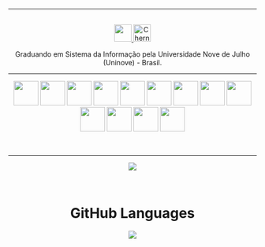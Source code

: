 <hr>
<p align="center">
<br/>
<a href="https://www.linkedin.com/in/gabriel-teixeira-2510/">
  <img width="35px" src="https://img.icons8.com/external-justicon-lineal-color-justicon/48/000000/external-linkedin-social-media-justicon-lineal-color-justicon.png"/>
</a>
<a href="https://open.spotify.com/user/vpgpwovbo3g46kxut0vlxfk4x">
  <img alt="ChernoBen's Spotify" width="35px"  src = "https://img.icons8.com/doodle/48/000000/gmail-new.png"/>
</a>
</p>
<p align="center">
Graduando em Sistema da Informação pela Universidade Nove de Julho (Uninove) - Brasil.
</p>
<hr>
<p align="center">
  <code><img height="50" src="https://img.icons8.com/color/48/000000/docker.png"></code>
  <code><img height="50" src="https://img.icons8.com/color/48/000000/mysql-logo.png"/></code>
  <code><img height="50" src="https://img.icons8.com/offices/40/000000/php-logo.png"></code>
  <code><img height="50" src="https://img.icons8.com/fluency/48/000000/laravel.png"></code>
  <code><img height="50" src="https://cdn.jsdelivr.net/gh/devicons/devicon/icons/groovy/groovy-original.svg"></code>
  <code><img height="50" src="https://cdn.jsdelivr.net/gh/devicons/devicon/icons/nodejs/nodejs-original-wordmark.svg"></code>
  <code><img height="50" src="https://img.icons8.com/color/48/000000/javascript--v1.png"></code>
  <code><img height="50" src="https://img.icons8.com/color/48/000000/typescript.png"></code>
  <code><img height="50" src="https://cdn.jsdelivr.net/gh/devicons/devicon/icons/react/react-original.svg"></code>
  <code><img height="50" src="https://img.icons8.com/color/48/000000/html-5--v1.png"></code>
  <code><img height="50" src="https://img.icons8.com/color/48/000000/css3.png"></code>
  <code><img height="50" src="https://img.icons8.com/color/48/000000/bootstrap.png"></code>
  <code><img height="50" src="https://cdn.jsdelivr.net/gh/devicons/devicon/icons/jquery/jquery-original.svg"></code>
</p>
<br>
<hr>
<p align="center">
<img align="center" src="https://github-readme-stats.vercel.app/api?username=gabrielteixeira-0814&show_icons=true&hide_border=true">
</p>
<br>
<p align="center">
  <h1 align="center">GitHub Languages</h1>
</p>
<p align="center"><img align="center" src="https://github-readme-stats.vercel.app/api/top-langs/?username=gabrielteixeira-0814&layout=compact&hide=html" /></p>
<br>
